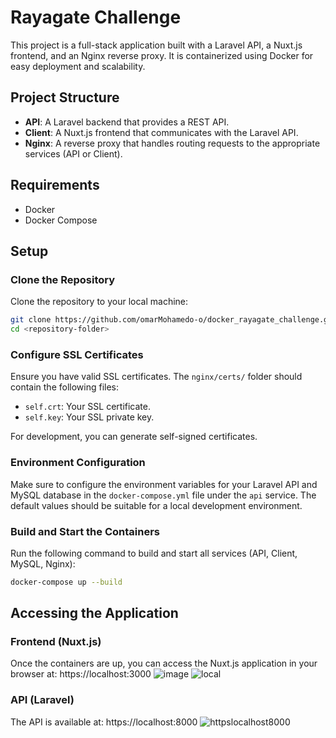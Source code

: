 # Rayagate Challenge

This project is a full-stack application built with a Laravel API, a Nuxt.js frontend, and an Nginx reverse proxy. It is containerized using Docker for easy deployment and scalability.

## Project Structure

- **API**: A Laravel backend that provides a REST API.
- **Client**: A Nuxt.js frontend that communicates with the Laravel API.
- **Nginx**: A reverse proxy that handles routing requests to the appropriate services (API or Client).

## Requirements

- Docker
- Docker Compose

## Setup

### Clone the Repository

Clone the repository to your local machine:

```bash
git clone https://github.com/omarMohamedo-o/docker_rayagate_challenge.git
cd <repository-folder>
```

### Configure SSL Certificates

Ensure you have valid SSL certificates. The `nginx/certs/` folder should contain the following files:

- `self.crt`: Your SSL certificate.
- `self.key`: Your SSL private key.

For development, you can generate self-signed certificates.

### Environment Configuration

Make sure to configure the environment variables for your Laravel API and MySQL database in the `docker-compose.yml` file under the `api` service. The default values should be suitable for a local development environment.

### Build and Start the Containers

Run the following command to build and start all services (API, Client, MySQL, Nginx):

```bash
docker-compose up --build
```

## Accessing the Application

### Frontend (Nuxt.js)

Once the containers are up, you can access the Nuxt.js application in your browser at: https://localhost:3000
![image](https://github.com/user-attachments/assets/acc139af-a4b9-4efc-9f3f-e1670840932e)
![local](https://github.com/user-attachments/assets/034e57fc-06d5-4434-9804-799788bb01c6)


### API (Laravel)

The API is available at: https://localhost:8000
![httpslocalhost8000](https://github.com/user-attachments/assets/40d73a24-e889-4f4c-8f9a-0165e65e3c47)

